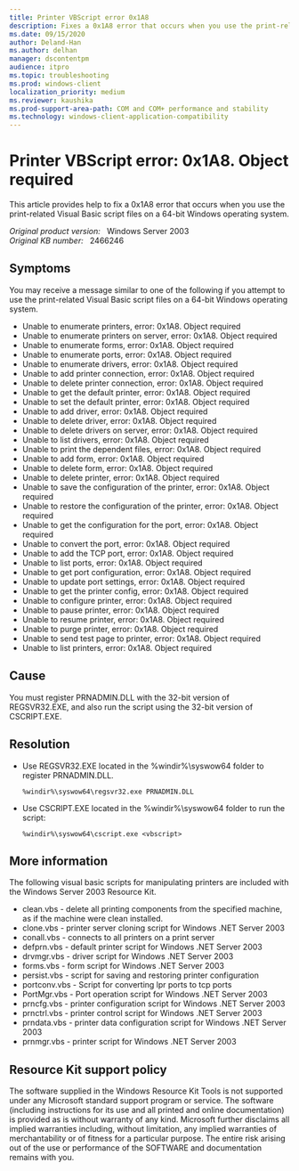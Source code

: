 ```yaml
---
title: Printer VBScript error 0x1A8
description: Fixes a 0x1A8 error that occurs when you use the print-related Visual Basic script files on a 64-bit Windows operating system.
ms.date: 09/15/2020
author: Deland-Han
ms.author: delhan
manager: dscontentpm
audience: itpro
ms.topic: troubleshooting
ms.prod: windows-client
localization_priority: medium
ms.reviewer: kaushika
ms.prod-support-area-path: COM and COM+ performance and stability
ms.technology: windows-client-application-compatibility 
---
```

# Printer VBScript error: 0x1A8. Object required

This article provides help to fix a 0x1A8 error that occurs when you use the print-related Visual Basic script files on a 64-bit Windows operating system.

_Original product version:_ &nbsp; Windows Server 2003  
_Original KB number:_ &nbsp; 2466246

## Symptoms

You may receive a message similar to one of the following if you attempt to use the print-related Visual Basic script files on a 64-bit Windows operating system.

- Unable to enumerate printers, error: 0x1A8. Object required
- Unable to enumerate printers on server, error: 0x1A8. Object required
- Unable to enumerate forms, error: 0x1A8. Object required
- Unable to enumerate ports, error: 0x1A8. Object required
- Unable to enumerate drivers, error: 0x1A8. Object required
- Unable to add printer connection, error: 0x1A8. Object required
- Unable to delete printer connection, error: 0x1A8. Object required
- Unable to get the default printer, error: 0x1A8. Object required
- Unable to set the default printer, error: 0x1A8. Object required
- Unable to add driver, error: 0x1A8. Object required
- Unable to delete driver, error: 0x1A8. Object required
- Unable to delete drivers on server, error: 0x1A8. Object required
- Unable to list drivers, error: 0x1A8. Object required
- Unable to print the dependent files, error: 0x1A8. Object required
- Unable to add form, error: 0x1A8. Object required
- Unable to delete form, error: 0x1A8. Object required
- Unable to delete printer,  error: 0x1A8. Object required
- Unable to save the configuration of the printer, error: 0x1A8. Object required
- Unable to restore the configuration of the printer, error: 0x1A8. Object required
- Unable to get the configuration for the port, error: 0x1A8. Object required
- Unable to convert the port, error: 0x1A8. Object required
- Unable to add the TCP port, error: 0x1A8. Object required
- Unable to list ports, error: 0x1A8. Object required
- Unable to get port configuration, error: 0x1A8. Object required
- Unable to update port settings, error: 0x1A8. Object required
- Unable to get the printer config, error: 0x1A8. Object required
- Unable to configure printer, error: 0x1A8. Object required
- Unable to pause printer, error: 0x1A8. Object required
- Unable to resume printer, error: 0x1A8. Object required
- Unable to purge printer, error: 0x1A8. Object required
- Unable to send test page to printer, error: 0x1A8. Object required
- Unable to list printers, error: 0x1A8. Object required

## Cause

You must register PRNADMIN.DLL with the 32-bit version of REGSVR32.EXE, and also run the script using the 32-bit version of CSCRIPT.EXE.

## Resolution

- Use REGSVR32.EXE located in the %windir%\syswow64 folder to register PRNADMIN.DLL.

    ```console
    %windir%\syswow64\regsvr32.exe PRNADMIN.DLL
    ```

- Use CSCRIPT.EXE located in the %windir%\syswow64 folder to run the script:

    ```console
    %windir%\syswow64\cscript.exe <vbscript>
    ```

## More information

The following visual basic scripts for manipulating printers are included with the Windows Server 2003 Resource Kit.

- clean.vbs - delete all printing components from the specified machine, as if the machine were clean installed.
- clone.vbs - printer server cloning script for Windows .NET Server 2003
- conall.vbs - connects to all printers on a print server
- defprn.vbs - default printer script for Windows .NET Server 2003
- drvmgr.vbs - driver script for Windows .NET Server 2003
- forms.vbs - form script for Windows .NET Server 2003
- persist.vbs - script for saving and restoring printer configuration
- portconv.vbs - Script for converting lpr ports to tcp ports
- PortMgr.vbs - Port operation script for Windows .NET Server 2003
- prncfg.vbs - printer configuration script for Windows .NET Server 2003
- prnctrl.vbs - printer control script for Windows .NET Server 2003
- prndata.vbs - printer data configuration script for Windows .NET Server 2003
- prnmgr.vbs - printer script for Windows .NET Server 2003

## Resource Kit support policy

The software supplied in the Windows Resource Kit Tools is not supported under any Microsoft standard support program or service. The software (including instructions for its use and all printed and online documentation) is provided as is without warranty of any kind. Microsoft further disclaims all implied warranties including, without limitation, any implied warranties of merchantability or of fitness for a particular purpose. The entire risk arising out of the use or performance of the SOFTWARE and documentation remains with you.
